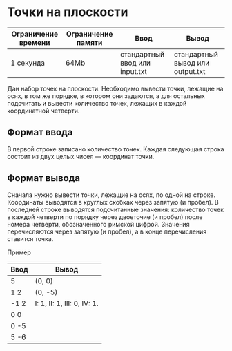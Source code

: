 # Точки на плоскости

|Ограничение времени|Ограничение памяти|Ввод|Вывод|
|---|---|---|---|
|1 секунда|64Mb|стандартный ввод или input.txt|стандартный вывод или output.txt|

Дан набор точек на плоскости. Необходимо вывести точки, лежащие на осях, в том же порядке, в котором они задаются, а для остальных подсчитать и вывести количество точек, лежащих в каждой координатной четверти.

## Формат ввода
В первой строке записано количество точек. Каждая следующая строка состоит из двух целых чисел — координат точки.

## Формат вывода
Сначала нужно вывести точки, лежащие на осях, по одной на строке. Координаты выводятся в круглых скобках через запятую (и пробел). В последней строке выводятся подсчитанные значения: количество точек в каждой четверти по порядку через двоеточие (и пробел) после номера четверти, обозначенного римской цифрой. Значения перечисляются через запятую (и пробел), а в конце перечисления ставится точка.

Пример

|Ввод|Вывод|
|---|---|
|5|(0, 0)|
|1 2|(0, -5)|
|-1 2|I: 1, II: 1, III: 0, IV: 1.|
|0 0||
|0 -5||
|5 -6||
